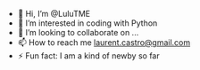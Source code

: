- 👋 Hi, I’m @LuluTME
- 👀 I’m interested in coding with Python 
- 💞️ I’m looking to collaborate on ...
- 📫 How to reach me laurent.castro@gmail.com
- ⚡ Fun fact: I am a kind of newby so far

<!---
LuluTME/LuluTME is a ✨ special ✨ repository because its `README.md` (this file) appears on your GitHub profile.
You can click the Preview link to take a look at your changes.
--->
